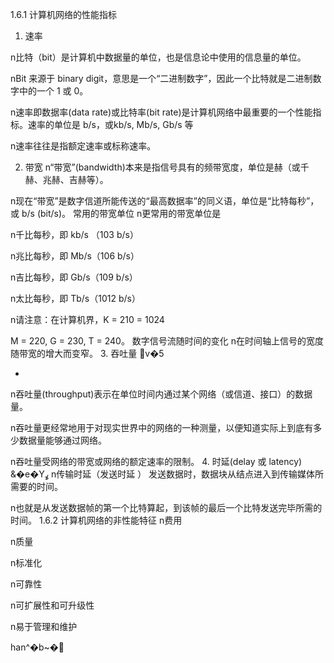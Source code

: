 1.6.1 计算机网络的性能指标 
1. 速率

n比特（bit）是计算机中数据量的单位，也是信息论中使用的信息量的单位。

nBit 来源于 binary digit，意思是一个“二进制数字”，因此一个比特就是二进制数字中的一个 1 或 0。

n速率即数据率(data rate)或比特率(bit rate)是计算机网络中最重要的一个性能指标。速率的单位是 b/s，或kb/s, Mb/s, Gb/s 等

n速率往往是指额定速率或标称速率。

2. 带宽 
n“带宽”(bandwidth)本来是指信号具有的频带宽度，单位是赫（或千赫、兆赫、吉赫等）。

n现在“带宽”是数字信道所能传送的“最高数据率”的同义语，单位是“比特每秒”，或 b/s (bit/s)。
常用的带宽单位 
n更常用的带宽单位是

n千比每秒，即 kb/s （103 b/s）

n兆比每秒，即 Mb/s（106 b/s）

n吉比每秒，即 Gb/s（109 b/s）

n太比每秒，即 Tb/s（1012 b/s）

n请注意：在计算机界，K = 210 = 1024

 M = 220, G = 230, T = 240。
数字信号流随时间的变化 
n在时间轴上信号的宽度随带宽的增大而变窄。
3. 吞吐量 v�5

 -
n吞吐量(throughput)表示在单位时间内通过某个网络（或信道、接口）的数据量。

n吞吐量更经常地用于对现实世界中的网络的一种测量，以便知道实际上到底有多少数据量能够通过网络。

n吞吐量受网络的带宽或网络的额定速率的限制。
4. 时延(delay 或 latency) &�e�Yߩ 
n传输时延（发送时延 ） 发送数据时，数据块从结点进入到传输媒体所需要的时间。

n也就是从发送数据帧的第一个比特算起，到该帧的最后一个比特发送完毕所需的时间。
1.6.2 计算机网络的非性能特征 
n费用

n质量

n标准化

n可靠性

n可扩展性和可升级性

n易于管理和维护

 han^�b~�
